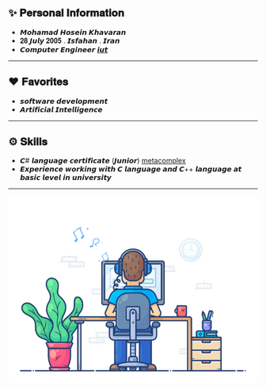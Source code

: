 ✨ 𝐏𝐞𝐫𝐬𝐨𝐧𝐚𝐥 𝐈𝐧𝐟𝐨𝐫𝐦𝐚𝐭𝐢𝐨𝐧
--------------------------------------------
-  𝙈𝙤𝙝𝙖𝙢𝙖𝙙 𝙃𝙤𝙨𝙚𝙞𝙣 𝙆𝙝𝙖𝙫𝙖𝙧𝙖𝙣
-  𝟐𝟖 𝙅𝙪𝙡𝙮 𝟐𝟎𝟎𝟓 .  𝙄𝙨𝙛𝙖𝙝𝙖𝙣 . 𝙄𝙧𝙖𝙣
-  𝘾𝙤𝙢𝙥𝙪𝙩𝙚𝙧 𝙀𝙣𝙜𝙞𝙣𝙚𝙚𝙧 [ 𝙞𝙪𝙩](https://iut.ac.ir/en)
--------------------------------------------
❤️ 𝐅𝐚𝐯𝐨𝐫𝐢𝐭𝐞𝐬
--------------------------------------------
-  𝙨𝙤𝙛𝙩𝙬𝙖𝙧𝙚 𝙙𝙚𝙫𝙚𝙡𝙤𝙥𝙢𝙚𝙣𝙩
-  𝘼𝙧𝙩𝙞𝙛𝙞𝙘𝙞𝙖𝙡 𝙄𝙣𝙩𝙚𝙡𝙡𝙞𝙜𝙚𝙣𝙘𝙚
--------------------------------------------
⚙️ 𝐒𝐤𝐢𝐥𝐥𝐬
--------------------------------------------
-  𝘾# 𝙡𝙖𝙣𝙜𝙪𝙖𝙜𝙚 𝙘𝙚𝙧𝙩𝙞𝙛𝙞𝙘𝙖𝙩𝙚 (𝙅𝙪𝙣𝙞𝙤𝙧) [ metacomplex](https://tr.metacomplex.com)
-  𝙀𝙭𝙥𝙚𝙧𝙞𝙚𝙣𝙘𝙚 𝙬𝙤𝙧𝙠𝙞𝙣𝙜 𝙬𝙞𝙩𝙝 𝘾 𝙡𝙖𝙣𝙜𝙪𝙖𝙜𝙚 𝙖𝙣𝙙 𝘾++ 𝙡𝙖𝙣𝙜𝙪𝙖𝙜𝙚 𝙖𝙩 𝙗𝙖𝙨𝙞𝙘 𝙡𝙚𝙫𝙚𝙡 𝙞𝙣 𝙪𝙣𝙞𝙫𝙚𝙧𝙨𝙞𝙩𝙮
--------------------------------------------



![2023-WWW-gif](https://github.com/MohamadKhavaran/MohamadKhavaran/blob/main/2023-WWW-gif.gif)

